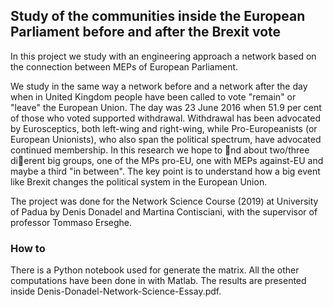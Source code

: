 ## Study of the communities inside the European Parliament before and after the Brexit vote
In this project we study with an engineering approach a network based on the
connection between MEPs of European Parliament.

We study in the same way a network before and a network after the day
when in United Kingdom people have been called to vote "remain" or "leave"
the European Union. The day was 23 June 2016 when 51.9 per cent of those who
voted supported withdrawal. Withdrawal has been advocated by Eurosceptics,
both left-wing and right-wing, while Pro-Europeanists (or European Unionists),
who also span the political spectrum, have advocated continued membership.
In this research we hope to nd about two/three dierent big groups, one of
the MPs pro-EU, one with MEPs against-EU and maybe a third "in between".
The key point is to understand how a big event like Brexit changes the
political system in the European Union.

The project was done for the Network Science Course (2019) at University of Padua by Denis Donadel and Martina Contisciani, with the supervisor of professor Tommaso Erseghe.

### How to
There is a Python notebook used for generate the matrix.
All the other computations have been done in with Matlab.
The results are presented inside Denis-Donadel-Network-Science-Essay.pdf.

